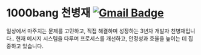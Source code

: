 # 1000bang 천병재 [![Gmail Badge](https://img.shields.io/badge/Gmail-d14836?style=for-the-badge&logo=Gmail&logoColor=white&link=mailto:bang920807@gmail.com)](mailto:bang920807@gmail.com)


일상에서 마주치는 문제를 고민하고, 직접 해결하며 성장하는 3년차 개발자 천병재입니다.. 현재 메시지 시스템을 다루며 프로세스를 개선하고, 안정성과 효율을 높이는 데 집중하고 있습니다.

